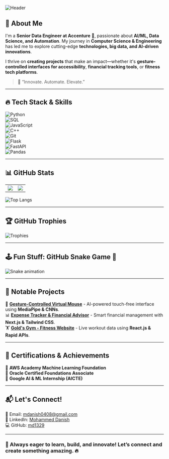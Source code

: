 

![Header](https://capsule-render.vercel.app/api?type=waving&color=0:1E90FF,100:00FA9A&height=200&section=header&text=🚀%20Mohammed%20Danish&fontSize=50&fontColor=FFFFFF)

## 🚀 About Me  
I'm a **Senior Data Engineer at Accenture** 🏢, passionate about **AI/ML, Data Science, and Automation**. My journey in **Computer Science & Engineering** has led me to explore cutting-edge **technologies, big data, and AI-driven innovations**.

I thrive on **creating projects** that make an impact—whether it's **gesture-controlled interfaces for accessibility**, **financial tracking tools**, or **fitness tech platforms**.  

> 🚀 “Innovate. Automate. Elevate.”  

---

## 🔥 Tech Stack & Skills  
![Python](https://img.shields.io/badge/Python-FFD43B?style=flat-square&logo=python&logoColor=blue)  
![SQL](https://img.shields.io/badge/SQL-4479A1?style=flat-square&logo=mysql&logoColor=white)  
![JavaScript](https://img.shields.io/badge/JavaScript-F7DF1E?style=flat-square&logo=javascript&logoColor=black)  
![C++](https://img.shields.io/badge/C++-00599C?style=flat-square&logo=c%2B%2B&logoColor=white)  
![Git](https://img.shields.io/badge/Git-F05032?style=flat-square&logo=git&logoColor=white)  
![Flask](https://img.shields.io/badge/Flask-000000?style=flat-square&logo=flask&logoColor=white)  
![FastAPI](https://img.shields.io/badge/FastAPI-009688?style=flat-square&logo=fastapi&logoColor=white)  
![Pandas](https://img.shields.io/badge/Pandas-150458?style=flat-square&logo=pandas&logoColor=white)  

---

## 📊 GitHub Stats  
<table>
  <tr>
    <td>
      <img src="https://github-readme-streak-stats.herokuapp.com/?user=md1329&theme=tokyonight&hide_border=true" />
    </td>
    <td>
      <img src="https://github-readme-stats.vercel.app/api?username=md1329&show_icons=true&theme=tokyonight&hide_border=true" />
    </td>
  </tr>
</table>

![Top Langs](https://github-readme-stats.vercel.app/api/top-langs/?username=md1329&layout=compact&theme=tokyonight&hide_border=true)

---

## 🏆 GitHub Trophies  
![Trophies](https://github-profile-trophy.vercel.app/?username=md1329&theme=onedark&no-frame=true&row=1)

---

## 🕹️ Fun Stuff: GitHub Snake Game 🐍
![Snake animation](https://github.com/md1329/md1329/blob/output/github-contribution-grid-snake.svg)

---

## 🌟 Notable Projects  
🚀 **[Gesture-Controlled Virtual Mouse](#)** - AI-powered touch-free interface using **MediaPipe & CNNs**.  
📊 **[Expense Tracker & Financial Advisor](#)** - Smart financial management with **Next.js & Tailwind CSS**.  
🏋 **[Gold's Gym - Fitness Website](#)** - Live workout data using **React.js & Rapid APIs**.  

---

## 📜 Certifications & Achievements  
🏅 **AWS Academy Machine Learning Foundation**  
🏅 **Oracle Certified Foundations Associate**  
🏅 **Google AI & ML Internship (AICTE)**  

---

## 📬 Let's Connect!  
📧 Email: [mdanish0408@gmail.com](mailto:mdanish0408@gmail.com)  
🔗 LinkedIn: [Mohammed Danish](https://www.linkedin.com/in/mohammed-danish-261142252/)  
💻 GitHub: [md1329](https://github.com/md1329)  

---

### 🚀 Always eager to **learn, build, and innovate**! Let’s connect and create something amazing. 🔥
